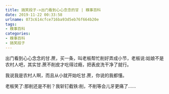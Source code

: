 ```yaml
---
title: 搞笑段子->出门看到心心念念的甘 | 糗事百科
date: 2019-11-22 00:33:58
urlname: 073c614cfce716ba93d5eb76f664b20e
tags: 
- 糗事百科
categories:
- 糗事百科
- 搞笑段子
---
```

出门看到心心念念的甘.蔗，买一条，叫老板帮忙削好弄成小节，老板说:姑娘不是农村人吧，其实甘.蔗不削皮才吃得过瘾，把表皮洗干净了就行。

我说我是农村人啊，而且从小就开始吃甘.蔗，你说的我都懂。

老板笑了:那削还是不削？我斩钉截铁:削，不削等会儿牙更痛了……


